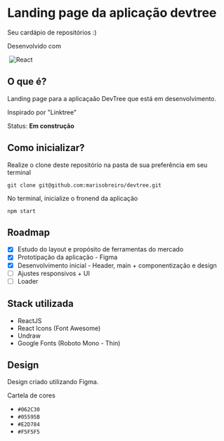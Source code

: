 # Landing page da aplicação devtree
Seu cardápio de repositórios :)

Desenvolvido com 

&nbsp;![React](https://img.shields.io/badge/react-%2320232a.svg?style=for-the-badge&logo=react&logoColor=%2361DAFB)

## O que é?
Landing page para a aplicaçaão DevTree que está em desenvolvimento.

Inspirado por "Linktree"

Status: __Em construção__

## Como inicializar?
Realize o clone deste repositório na pasta de sua preferência em seu terminal

`git clone git@github.com:marisobreiro/devtree.git`


No terminal, inicialize o fronend da aplicação

`npm start`

## Roadmap
- [x] Estudo do layout e propósito de ferramentas do mercado
- [x] Prototipação da aplicação - Figma
- [x] Desenvolvimento inicial - Header, main + componentização e design
- [ ] Ajustes responsivos + UI
- [ ] Loader

## Stack utilizada
- ReactJS
- React Icons (Font Awesome)
- Undraw
- Google Fonts (Roboto Mono - Thin)

## Design
Design criado utilizando Figma.

Cartela de cores 
- `#062C30`
- `#05595B`
- `#E2D784`
- `#F5F5F5`

